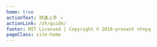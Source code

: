 ```yaml
---
home: true
actionText: 快速上手 →
actionLink: /zh/guide/
footer: MIT Licensed | Copyright © 2019-present ntnyq
pageClass: site-home
---
```


<div class="hero-icon">
  <my-icon color="#3eaf7c" name="vue" />
</div>
